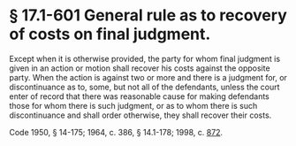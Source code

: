 # § 17.1-601 General rule as to recovery of costs on final judgment.

<p>Except when it is otherwise provided, the party for whom final judgment is given in an action or motion shall recover his costs against the opposite party. When the action is against two or more and there is a judgment for, or discontinuance as to, some, but not all of the defendants, unless the court enter of record that there was reasonable cause for making defendants those for whom there is such judgment, or as to whom there is such discontinuance and shall order otherwise, they shall recover their costs.</p><p>Code 1950, § 14-175; 1964, c. 386, § 14.1-178; 1998, c. <a href='http://lis.virginia.gov/cgi-bin/legp604.exe?981+ful+CHAP0872'>872</a>.</p>